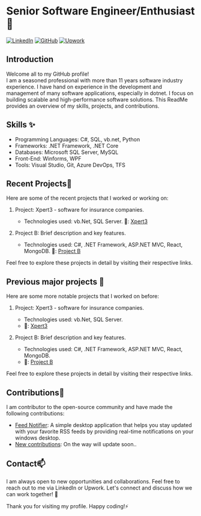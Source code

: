 # Senior Software Engineer/Enthusiast 👋

[![LinkedIn](https://img.shields.io/badge/LinkedIn-Connect-blue.svg)](https://www.linkedin.com/in/kavitha-paul-12244435)
[![GitHub](https://img.shields.io/badge/GitHub-Follow-green.svg)](https://github.com/kavithapaul/kavithapaul)
[![Upwork](https://img.shields.io/badge/Upwork-Hire%20Me-blue.svg)](https://www.upwork.com/freelancers/kavithapaul)

## Introduction

Welcome all to my GitHub profile! </br>
I am a seasoned professional with more than 11 years software industry experience. I have hand on experience in the development and management of many software applications, especially in dotnet. I focus on building scalable and high-performance software solutions. This ReadMe provides an overview of my skills, projects, and contributions.

## Skills ✨

- Programming Languages: C#, SQL, vb.net, Python
- Frameworks: .NET Framework, .NET Core
- Databases: Microsoft SQL Server, MySQL
- Front-End: Winforms, WPF
- Tools: Visual Studio, Git, Azure DevOps, TFS

## Recent Projects🔭

Here are some of the recent projects that I worked or working on:

1. Project: Xpert3 - software for insurance companies.
   - Technologies used: vb.Net, SQL Server.
  🔗: [Xpert3](https://www.xpert3.com/en/software/overview)

2. Project B: Brief description and key features.
   - Technologies used: C#, .NET Framework, ASP.NET MVC, React, MongoDB.
   🔗: [Project B](https://github.com/your-github-repo)

Feel free to explore these projects in detail by visiting their respective links.

## Previous major projects 🔭

Here are some more notable projects that I worked on before:

1. Project: Xpert3 - software for insurance companies.
   - Technologies used: vb.Net, SQL Server.
   - 🔗: [Xpert3](https://www.xpert3.com/en/software/overview)

2. Project B: Brief description and key features.
   - Technologies used: C#, .NET Framework, ASP.NET MVC, React, MongoDB.
   - 🔗: [Project B](https://github.com/your-github-repo)

Feel free to explore these projects in detail by visiting their respective links.


## Contributions🌱

I am contributor to the open-source community and have made the following contributions:

- [Feed Notifier](https://github.com/kavithapaul/FeedNotifier): A simple desktop application that helps you stay updated with your favorite RSS feeds by providing real-time notifications on your windows desktop.
- [New contributions](https://github.com/kavithapaul): On the way will update soon..

## Contact📫

I am always open to new opportunities and collaborations. Feel free to reach out to me via LinkedIn or Upwork. Let's connect and discuss how we can work together! 👯

Thank you for visiting my profile. Happy coding!⚡

